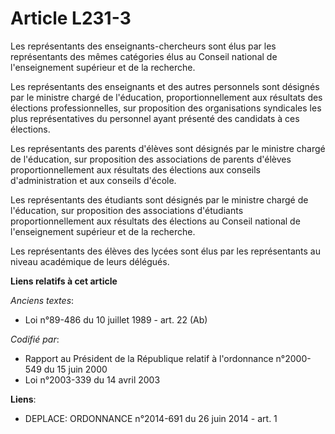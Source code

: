 # Article L231-3

Les représentants des enseignants-chercheurs sont élus par les représentants des mêmes catégories élus au Conseil national de
l'enseignement supérieur et de la recherche.

Les représentants des enseignants et des autres personnels sont désignés par le ministre chargé de l'éducation,
proportionnellement aux résultats des élections professionnelles, sur proposition des organisations syndicales les plus
représentatives du personnel ayant présenté des candidats à ces élections.

Les représentants des parents d'élèves sont désignés par le ministre chargé de l'éducation, sur proposition des associations
de parents d'élèves proportionnellement aux résultats des élections aux conseils d'administration et aux conseils d'école.

Les représentants des étudiants sont désignés par le ministre chargé de l'éducation, sur proposition des associations
d'étudiants proportionnellement aux résultats des élections au Conseil national de l'enseignement supérieur et de la
recherche.

Les représentants des élèves des lycées sont élus par les représentants au niveau académique de leurs délégués.

**Liens relatifs à cet article**

_Anciens textes_:

  - Loi n°89-486 du 10 juillet 1989 - art. 22 (Ab)

_Codifié par_:

  - Rapport au Président de la République relatif à l'ordonnance n°2000-549 du 15 juin 2000
  - Loi n°2003-339 du 14 avril 2003

**Liens**:

  - DEPLACE: ORDONNANCE n°2014-691 du 26 juin 2014 - art. 1
